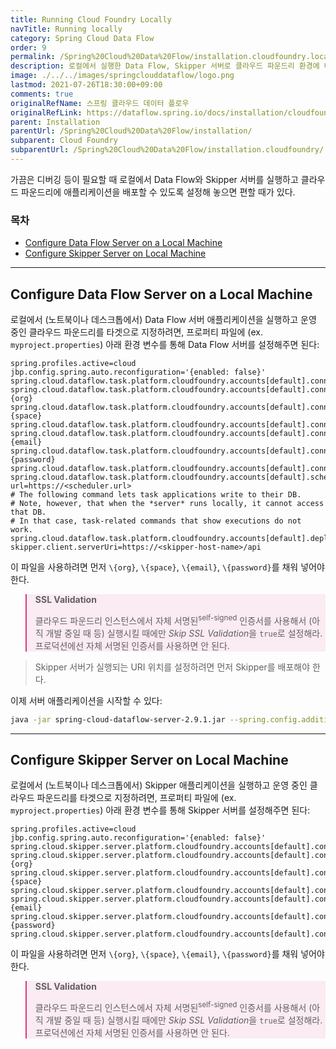 ```yaml
---
title: Running Cloud Foundry Locally
navTitle: Running locally
category: Spring Cloud Data Flow
order: 9
permalink: /Spring%20Cloud%20Data%20Flow/installation.cloudfoundry.local/
description: 로컬에서 실행한 Data Flow, Skipper 서버로 클라우드 파운드리 환경에 배포하기
image: ./../../images/springclouddataflow/logo.png
lastmod: 2021-07-26T18:30:00+09:00
comments: true
originalRefName: 스프링 클라우드 데이터 플로우
originalRefLink: https://dataflow.spring.io/docs/installation/cloudfoundry/cf-local/
parent: Installation
parentUrl: /Spring%20Cloud%20Data%20Flow/installation/
subparent: Cloud Foundry
subparentUrl: /Spring%20Cloud%20Data%20Flow/installation.cloudfoundry/
---
```


가끔은 디버깅 등이 필요할 때 로컬에서 Data Flow와 Skipper 서버를 실행하고 클라우드 파운드리에 애플리케이션을 배포할 수 있도록 설정해 놓으면 편할 때가 있다.

### 목차

- [Configure Data Flow Server on a Local Machine](#configure-data-flow-server-on-a-local-machine)
- [Configure Skipper Server on Local Machine](#configure-skipper-server-on-local-machine)

---

## Configure Data Flow Server on a Local Machine

로컬에서 (노트북이나 데스크톱에서) Data Flow 서버 애플리케이션을 실행하고 운영 중인 클라우드 파운드리를 타겟으로 지정하려면, 프로퍼티 파일에 (ex. `myproject.properties`) 아래 환경 변수를 통해 Data Flow 서버를 설정해주면 된다:

```properties
spring.profiles.active=cloud
jbp.config.spring.auto.reconfiguration='{enabled: false}'
spring.cloud.dataflow.task.platform.cloudfoundry.accounts[default].connection.url=https://api.run.pivotal.io
spring.cloud.dataflow.task.platform.cloudfoundry.accounts[default].connection.org={org}
spring.cloud.dataflow.task.platform.cloudfoundry.accounts[default].connection.space={space}
spring.cloud.dataflow.task.platform.cloudfoundry.accounts[default].connection.domain=cfapps.io
spring.cloud.dataflow.task.platform.cloudfoundry.accounts[default].connection.username={email}
spring.cloud.dataflow.task.platform.cloudfoundry.accounts[default].connection.password={password}
spring.cloud.dataflow.task.platform.cloudfoundry.accounts[default].connection.skipSslValidation=false
spring.cloud.dataflow.task.platform.cloudfoundry.accounts[default].scheduler.scheduler-url=https://<scheduler.url>
# The following command lets task applications write to their DB.
# Note, however, that when the *server* runs locally, it cannot access that DB.
# In that case, task-related commands that show executions do not work.
spring.cloud.dataflow.task.platform.cloudfoundry.accounts[default].deployment.services=mysqlcups
skipper.client.serverUri=https://<skipper-host-name>/api
```

이 파일을 사용하려면 먼저 `\{org}`, `\{space}`, `\{email}`, `\{password}`를 채워 넣어야 한다.

<blockquote style="background-color: #fbebf3; border-color: #d63583;">
 <p><strong>SSL Validation</strong></p>
 <p>클라우드 파운드리 인스턴스에서 자체 서명된<sup>self-signed</sup> 인증서를 사용해서 (아직 개발 중일 때 등) 실행시킬 때에만 <em>Skip SSL Validation</em>을 <code class="highlighter-rouge">true</code>로 설정해라. 프로덕션에선 자체 서명된 인증서를 사용하면 안 된다.</p>
</blockquote>

> Skipper 서버가 실행되는 URI 위치를 설정하려면 먼저 Skipper를 배포해야 한다.

이제 서버 애플리케이션을 시작할 수 있다:

```bash
java -jar spring-cloud-dataflow-server-2.9.1.jar --spring.config.additional-location=<PATH-TO-FILE>/foo.properties
```

---

## Configure Skipper Server on Local Machine

로컬에서 (노트북이나 데스크톱에서) Skipper 애플리케이션을 실행하고 운영 중인 클라우드 파운드리를 타겟으로 지정하려면, 프로퍼티 파일에 (ex. `myproject.properties`) 아래 환경 변수를 통해 Skipper 서버를 설정해주면 된다:

```properties
spring.profiles.active=cloud
jbp.config.spring.auto.reconfiguration='{enabled: false}'
spring.cloud.skipper.server.platform.cloudfoundry.accounts[default].connection.url=https://api.run.pivotal.io
spring.cloud.skipper.server.platform.cloudfoundry.accounts[default].connection.org={org}
spring.cloud.skipper.server.platform.cloudfoundry.accounts[default].connection.space={space}
spring.cloud.skipper.server.platform.cloudfoundry.accounts[default].connection.domain=cfapps.io
spring.cloud.skipper.server.platform.cloudfoundry.accounts[default].connection.username={email}
spring.cloud.skipper.server.platform.cloudfoundry.accounts[default].connection.password={password}
spring.cloud.skipper.server.platform.cloudfoundry.accounts[default].connection.skipSslValidation=false
```

이 파일을 사용하려면 먼저 `\{org}`, `\{space}`, `\{email}`, `\{password}`를 채워 넣어야 한다.

<blockquote style="background-color: #fbebf3; border-color: #d63583;">
 <p><strong>SSL Validation</strong></p>
 <p>클라우드 파운드리 인스턴스에서 자체 서명된<sup>self-signed</sup> 인증서를 사용해서 (아직 개발 중일 때 등) 실행시킬 때에만 <em>Skip SSL Validation</em>을 <code class="highlighter-rouge">true</code>로 설정해라. 프로덕션에선 자체 서명된 인증서를 사용하면 안 된다.</p>
</blockquote>